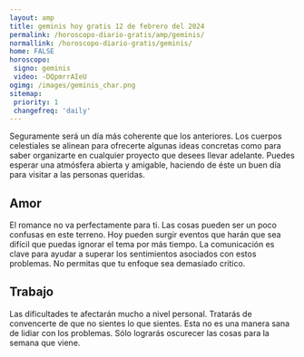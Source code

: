 ```yaml
---
layout: amp
title: geminis hoy gratis 12 de febrero del 2024 
permalink: /horoscopo-diario-gratis/amp/geminis/
normallink: /horoscopo-diario-gratis/geminis/
home: FALSE
horoscopo:
 signo: geminis
 video: -DQpmrrAIeU
ogimg: /images/geminis_char.png
sitemap:
 priority: 1
 changefreq: 'daily'
---
```



Seguramente será un día más coherente que los anteriores. Los cuerpos celestiales se alinean para ofrecerte algunas ideas concretas como para saber organizarte en cualquier proyecto que desees llevar adelante. Puedes esperar una atmósfera abierta y amigable, haciendo de éste un buen día para visitar a las personas queridas.

## Amor

El romance no va perfectamente para ti. Las cosas pueden ser un poco confusas en este terreno. Hoy pueden surgir eventos que harán que sea difícil que puedas ignorar el tema por más tiempo. La comunicación es clave para ayudar a superar los sentimientos asociados con estos problemas. No permitas que tu enfoque sea demasiado crítico.

## Trabajo

Las dificultades te afectarán mucho a nivel personal. Tratarás de convencerte de que no sientes lo que sientes. Esta no es una manera sana de lidiar con los problemas. Sólo lograrás oscurecer las cosas para la semana que viene.